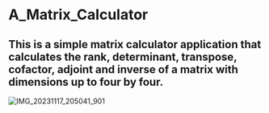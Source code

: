 # A_Matrix_Calculator #
## This is a simple matrix calculator application that calculates the rank, determinant, transpose, cofactor, adjoint and inverse of a matrix with dimensions up to four by four.  ##
![IMG_20231117_205041_901](https://github.com/user-attachments/assets/8b474eab-a126-4803-97c0-85c1ec0eb770)



